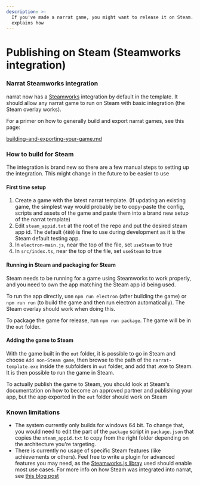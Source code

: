 ```yaml
---
description: >-
  If you've made a narrat game, you might want to release it on Steam. This page
  explains how
---
```


# Publishing on Steam (Steamworks integration)

### Narrat Steamworks integration

narrat now has a [Steamworks](https://partner.steamgames.com/) integration by default in the template. It should allow any narrat game to run on Steam with basic integration (the Steam overlay works).

For a primer on how to generally build and export narrat games, see this page:

[building-and-exporting-your-game.md](building-and-exporting-your-game.md)

### How to build for Steam

The integration is brand new so there are a few manual steps to setting up the integration. This might change in the future to be easier to use

#### First time setup

1. Create a game with the latest narrat template. (If updating an existing game, the simplest way would probably be to copy-paste the config, scripts and assets of the game and paste them into a brand new setup of the narrat template)
2. Edit `steam_appid.txt` at the root of the repo and put the desired steam app id. The default (`480`) is fine to use during development as it is the Steam default testing app.
3. In `electron-main.js`, near the top of the file, set `useSteam` to true
4. In `src/index.ts`, near the top of the file, set `useSteam` to true

#### Running in Steam and packaging for Steam

Steam needs to be running for a game using Steamworks to work properly, and you need to own the app matching the Steam app id being used.

To run the app directly, use `npm run electron` (after building the game) or `npm run run` (to build the game and then run electron automatically). The Steam overlay should work when doing this.

To package the game for release, run `npm run package`. The game will be in the `out` folder.

#### Adding the game to Steam

With the game built in the `out` folder, it is possible to go in Steam and choose `Add non-Steam game`, then browse to the path of the `narrat-template.exe` inside the subfolders in `out` folder, and add that .exe to Steam. It is then possible to run the game in Steam.

To actually publish the game to Steam, you should look at Steam's documentation on how to become an approved partner and publishing your app, but the app exported in the `out` folder should work on Steam

### Known limitations

- The system currently only builds for windows 64 bit. To change that, you would need to edit the part of the `package` script in `package.json` that copies the `steam_appid.txt` to copy from the right folder depending on the architecture you're targeting.
- There is currently no usage of specific Steam features (like achievements or others). Feel free to write a plugin for advanced features you may need, as the [Steamworks.js libray](https://github.com/ceifa/steamworks.js) used should enable most use cases. For more info on how Steam was integrated into narrat, see [this blog post](https://www.liana.one/integrate-electron-steam-api-steamworks)
